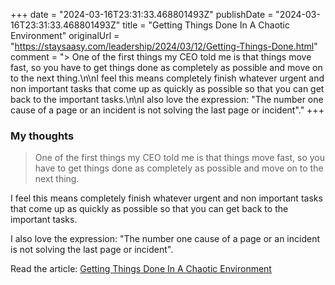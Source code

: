 +++
date = "2024-03-16T23:31:33.468801493Z"
publishDate = "2024-03-16T23:31:33.468801493Z"
title = "Getting Things Done In A Chaotic Environment"
originalUrl = "https://staysaasy.com/leadership/2024/03/12/Getting-Things-Done.html"
comment = "> One of the first things my CEO told me is that things move fast, so you have to get things done as completely as possible and move on to the next thing.\n\nI feel this means completely finish whatever urgent and non important tasks that come up as quickly as possible so that you can get back to the important tasks.\n\nI also love the expression: \"The number one cause of a page or an incident is not solving the last page or incident\"."
+++

### My thoughts

> One of the first things my CEO told me is that things move fast, so you have to get things done as completely as possible and move on to the next thing.

I feel this means completely finish whatever urgent and non important tasks that come up as quickly as possible so that you can get back to the important tasks.

I also love the expression: "The number one cause of a page or an incident is not solving the last page or incident".

Read the article: [Getting Things Done In A Chaotic Environment](https://staysaasy.com/leadership/2024/03/12/Getting-Things-Done.html)
